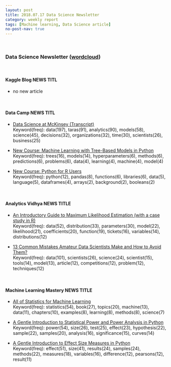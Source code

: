 ```yaml
---
layout: post
title: 2018.07.17 Data Science Newsletter
category: weekly report
tags: [Machine learning, Data Science article]
no-post-nav: true
---
```


<br>

### Data Science Newsletter ([wordcloud](https://raw.githubusercontent.com/2econsulting/2econsulting.github.io/master/data/newsletter/output/report/wordcloud_20180717.png))


<br>

#### Kaggle Blog NEWS TITL

* no new article



<br>

#### Data Camp NEWS TITL

* [Data Science at McKinsey (Transcript)](https://www.datacamp.com/community/blog/data-science-mckinsey)
<br>Keyword(freq): data(197), taras(91), analytics(90), models(58), science(45), decisions(32), organizations(32), time(30), scientists(26), business(25)

* [New Course: Machine Learning with Tree-Based Models in Python](https://www.datacamp.com/community/blog/course-machine-learning-with-tree-based-models-in-python)
<br>Keyword(freq): trees(16), models(14), hyperparameters(6), methods(6), predictions(6), problems(6), data(4), learning(4), machine(4), model(4)

* [New Course: Python for R Users](https://www.datacamp.com/community/blog/course-python-r-users)
<br>Keyword(freq): python(12), pandas(8), functions(6), libraries(6), data(5), language(5), dataframes(4), arrays(2), background(2), booleans(2)

<br>

#### Analytics Vidhya NEWS TITLE

* [An Introductory Guide to Maximum Likelihood Estimation (with a case study in R)](https://www.analyticsvidhya.com/blog/2018/07/introductory-guide-maximum-likelihood-estimation-case-study-r/)
<br>Keyword(freq): data(52), distribution(33), parameters(30), model(22), likelihood(21), coefficients(20), function(19), tickets(16), variables(14), distributions(12)

* [13 Common Mistakes Amateur Data Scientists Make and How to Avoid Them?](https://www.analyticsvidhya.com/blog/2018/07/13-common-mistakes-aspiring-fresher-data-scientists-make-how-to-avoid-them/)
<br>Keyword(freq): data(101), scientists(26), science(24), scientist(15), tools(14), model(13), article(12), competitions(12), problem(12), techniques(12)

<br>

#### Machine Learning Mastery NEWS TITLE

* [All of Statistics for Machine Learning](https://machinelearningmastery.com/all-of-statistics-for-machine-learning/)
<br>Keyword(freq): statistics(54), book(27), topics(20), machine(13), data(11), chapters(10), examples(8), learning(8), methods(8), science(7)

* [A Gentle Introduction to Statistical Power and Power Analysis in Python](https://machinelearningmastery.com/statistical-power-and-power-analysis-in-python/)
<br>Keyword(freq): power(54), size(26), test(25), effect(23), hypothesis(22), sample(22), samples(20), analysis(16), significance(15), curves(14)

* [A Gentle Introduction to Effect Size Measures in Python](https://machinelearningmastery.com/effect-size-measures-in-python/)
<br>Keyword(freq): effect(51), size(41), results(24), samples(24), methods(22), measures(18), variables(16), difference(12), pearsons(12), result(11)

